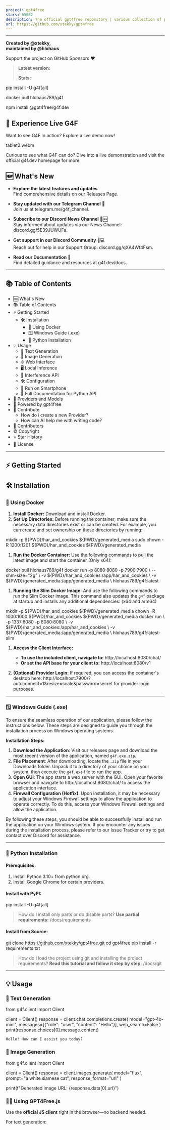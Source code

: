 ```yaml
---
project: gpt4free
stars: 65062
description: The official gpt4free repository | various collection of powerful language models | o4, o3 and deepseek r1, gpt-4.1, gemini 2.5
url: https://github.com/xtekky/gpt4free
---
```


* * *

**Created by @xtekky,  
maintained by @hlohaus**

Support the project on GitHub Sponsors ❤️

> **Latest version:**  
>   
> **Stats:**  

pip install -U g4f\[all\]

docker pull hlohaus789/g4f

npm install @gpt4free/g4f.dev

🚀 **Experience Live G4F**
--------------------------

Want to see G4F in action? Explore a live demo now!

tablet2.webm

Curious to see what G4F can do? Dive into a live demonstration and visit the official g4f.dev homepage for more.

🆕 What's New
-------------

-   **Explore the latest features and updates**  
    Find comprehensive details on our Releases Page.
    
-   **Stay updated with our Telegram Channel** 📨  
    Join us at telegram.me/g4f\_channel.
    
-   **Subscribe to our Discord News Channel** 💬🆕️  
    Stay informed about updates via our News Channel: discord.gg/5E39JUWUFa.
    
-   **Get support in our Discord Community** 🤝💻  
    Reach out for help in our Support Group: discord.gg/qXA4Wf4Fsm.
    
-   **Read our Documentation** 📖  
    Find detailed guidance and resources at g4f.dev/docs.
    

* * *

📚 Table of Contents
--------------------

-   🆕 What's New
-   📚 Table of Contents
-   ⚡ Getting Started
    -   🛠 Installation
        -   🐳 Using Docker
        -   🪟 Windows Guide (.exe)
        -   🐍 Python Installation
-   💡 Usage
    -   📝 Text Generation
    -   🎨 Image Generation
    -   🌐 Web Interface
    -   🖥️ Local Inference
    -   🤖 Interference API
    -   🛠️ Configuration
    -   📱 Run on Smartphone
    -   📘 Full Documentation for Python API
-   🚀 Providers and Models
-   🔗 Powered by gpt4free
-   🤝 Contribute
    -   How do i create a new Provider?
    -   How can AI help me with writing code?
-   🙌 Contributors
-   ©️ Copyright
-   ⭐ Star History
-   📄 License

* * *

⚡️ Getting Started
------------------

🛠 Installation
---------------

### 🐳 Using Docker

1.  **Install Docker:** Download and install Docker.
2.  **Set Up Directories:** Before running the container, make sure the necessary data directories exist or can be created. For example, you can create and set ownership on these directories by running:

mkdir -p ${PWD}/har\_and\_cookies ${PWD}/generated\_media
sudo chown -R 1200:1201 ${PWD}/har\_and\_cookies ${PWD}/generated\_media

1.  **Run the Docker Container:** Use the following commands to pull the latest image and start the container (Only x64):

docker pull hlohaus789/g4f
docker run -p 8080:8080 -p 7900:7900 \\
  --shm-size="2g" \\
  -v ${PWD}/har\_and\_cookies:/app/har\_and\_cookies \\
  -v ${PWD}/generated\_media:/app/generated\_media \\
  hlohaus789/g4f:latest

1.  **Running the Slim Docker Image:** And use the following commands to run the Slim Docker image. This command also updates the `g4f` package at startup and installs any additional dependencies: (x64 and arm64)

mkdir -p ${PWD}/har\_and\_cookies ${PWD}/generated\_media
chown -R 1000:1000 ${PWD}/har\_and\_cookies ${PWD}/generated\_media
docker run \\
  -p 1337:8080 -p 8080:8080 \\
  -v ${PWD}/har\_and\_cookies:/app/har\_and\_cookies \\
  -v ${PWD}/generated\_media:/app/generated\_media \\
  hlohaus789/g4f:latest-slim

1.  **Access the Client Interface:**
    
    -   **To use the included client, navigate to:** http://localhost:8080/chat/
    -   **Or set the API base for your client to:** http://localhost:8080/v1
2.  **(Optional) Provider Login:** If required, you can access the container's desktop here: http://localhost:7900/?autoconnect=1&resize=scale&password=secret for provider login purposes.
    

* * *

### 🪟 Windows Guide (.exe)

To ensure the seamless operation of our application, please follow the instructions below. These steps are designed to guide you through the installation process on Windows operating systems.

**Installation Steps:**

1.  **Download the Application**: Visit our releases page and download the most recent version of the application, named `g4f.exe.zip`.
2.  **File Placement**: After downloading, locate the `.zip` file in your Downloads folder. Unpack it to a directory of your choice on your system, then execute the `g4f.exe` file to run the app.
3.  **Open GUI**: The app starts a web server with the GUI. Open your favorite browser and navigate to http://localhost:8080/chat/ to access the application interface.
4.  **Firewall Configuration (Hotfix)**: Upon installation, it may be necessary to adjust your Windows Firewall settings to allow the application to operate correctly. To do this, access your Windows Firewall settings and allow the application.

By following these steps, you should be able to successfully install and run the application on your Windows system. If you encounter any issues during the installation process, please refer to our Issue Tracker or try to get contact over Discord for assistance.

* * *

### 🐍 Python Installation

#### Prerequisites:

1.  Install Python 3.10+ from python.org.
2.  Install Google Chrome for certain providers.

#### Install with PyPI:

pip install -U g4f\[all\]

> How do I install only parts or do disable parts? **Use partial requirements:** /docs/requirements

#### Install from Source:

git clone https://github.com/xtekky/gpt4free.git
cd gpt4free
pip install -r requirements.txt

> How do I load the project using git and installing the project requirements? **Read this tutorial and follow it step by step:** /docs/git

* * *

💡 Usage
--------

### 📝 Text Generation

from g4f.client import Client

client \= Client()
response \= client.chat.completions.create(
    model\="gpt-4o-mini",
    messages\=\[{"role": "user", "content": "Hello"}\],
    web\_search\=False
)
print(response.choices\[0\].message.content)

```
Hello! How can I assist you today?
```

### 🎨 Image Generation

from g4f.client import Client

client \= Client()
response \= client.images.generate(
    model\="flux",
    prompt\="a white siamese cat",
    response\_format\="url"
)

print(f"Generated image URL: {response.data\[0\].url}")

### 🧙‍♂️ Using GPT4Free.js

Use the **official JS client** right in the browser—no backend needed.

For text generation:

<script type\="module"\>
    import Client from 'https://g4f.dev/dist/js/client.js';

    const client \= new Client();
    const result \= await client.chat.completions.create({
        model: 'gpt-4.1',  // Or "gpt-4o", "deepseek-v3"
        messages: \[{ role: 'user', content: 'Explain quantum computing' }\]
    });
    console.log(result.choices\[0\].message.content);
</script\>

### 🌐 Web Interface

**Run the GUI using Python:**

from g4f.gui import run\_gui

run\_gui()

**Run via CLI (To start the Flask Server):**

python -m g4f.cli gui --port 8080 --debug

**Or, start the FastAPI Server:**

python -m g4f --port 8080 --debug

> **Learn More About the GUI:** For detailed instructions on how to set up, configure, and use the GPT4Free GUI, refer to the GUI Documentation . This guide includes step-by-step details on provider selection, managing conversations, using advanced features like speech recognition, and more.

* * *

### 🤖 Interference API

The **Interference API** enables seamless integration with OpenAI's services through G4F, allowing you to deploy efficient AI solutions.

-   **Documentation**: Interference API Docs
-   **Endpoint**: `http://localhost:1337/v1`
-   **Swagger UI**: Explore the OpenAPI documentation via Swagger UI at `http://localhost:1337/docs`
-   **Provider Selection**: How to Specify a Provider?

This API is designed for straightforward implementation and enhanced compatibility with other OpenAI integrations.

* * *

### 📱 Run on Smartphone

Run the Web UI on your smartphone for easy access on the go. Check out the dedicated guide to learn how to set up and use the GUI on your mobile device: Run on Smartphone Guide

* * *

#### **📘 Full Documentation for Python API**

-   **Client API from G4F:** /docs/client
-   **AsyncClient API from G4F:** /docs/async\_client
-   **Requests API from G4F:** /docs/requests
-   **File API from G4F:** /docs/file
-   **PydanticAI and LangChain Integration for G4F:** /docs/pydantic\_ai
-   **Legacy API with python modules:** /docs/legacy
-   **G4F - Media Documentation (Image, Audio and Video)** /docs/media _(New)_

* * *

### Powered by Pollinations AI

**🌟 Pollinations AI**

A creative AI content platform that generates images, audios, and other media using advanced generative models. Pollinations AI empowers users and developers to turn text into visuals and multimedia experiences.

> pollinations/pollinations on GitHub

* * *

### Powered by GPT4Free

**💸 MoneyPrinter**

MoneyPrinter V2 cranks up the automation for making money online. It’s a complete overhaul of the original MoneyPrinter, rebuilt from the ground up for more features and a plug-and-play, modular design. MPV2 takes the grind and guesswork out of online income: just set it up, let it run, and watch your earnings stack.

> FujiwaraChoki/MoneyPrinterV2 on GitHub

> Full list of GPT4Free powered sites and tools

🤝 Contribute
-------------

We welcome contributions from the community. Whether you're adding new providers or features, or simply fixing typos and making small improvements, your input is valued. Creating a pull request is all it takes – our co-pilot will handle the code review process. Once all changes have been addressed, we'll merge the pull request into the main branch and release the updates at a later time.

###### Guide: How do i create a new Provider?

-   **Read:** Create Provider Guide

###### Guide: How can AI help me with writing code?

-   **Read:** AI Assistance Guide

Contributors
------------

A list of all contributors is available here

-   The `har_file.py` has input from xqdoo00o/ChatGPT-to-API
-   The `PerplexityLabs.py` has input from nathanrchn/perplexityai
-   The `Gemini.py` has input from dsdanielpark/Gemini-API
-   The `MetaAI.py` file contains code from meta-ai-api by @Strvm
-   The `proofofwork.py` has input from missuo/FreeGPT35
-   The `Gemini.py` has input from HanaokaYuzu/Gemini-API

_Having input implies that the AI's code generation utilized it as one of many sources._

⭐ Star History
--------------

Important

**GPT4Free Manifesto**

We live in a time where access to information and technology is increasingly restricted. Large corporations seek to monopolize control over their models, subjecting essential resources to strict terms of service and opaque practices. But we are here to stand against this tide.

We declare:

1.  **Open Access:** Developing software and utilizing AI models is not illegal. It is a basic right that belongs to everyone. The notion that developing or using AI for purposes outside of what large companies dictate constitutes a legal violation is not only incorrect, but it is also an attack on creativity and innovation.
    
2.  **Collaboration Over Isolation:** Instead of monopolizing a platform through enclosure, we should connect various models together. Only through collaboration can we make the benefits of AI accessible to all and foster diversity and progress.
    
3.  **Against Privatization:** The privatization and isolation of models by large companies is not only dishonest but also unethical. It hinders progress and innovation while restricting developers' and users' opportunities. We rise against this form of market dominance.
    
4.  **For the Community:** Let’s build a community that promotes the free exchange of ideas and technologies. An effective and just system must reflect the diversity of voices and perspectives.
    
5.  **Unleashing Creativity:** We firmly believe that the true value of AI lies in its ability to solve problems, support, and inspire. Let us not be held back by restrictive practices.
    

In this spirit, we proclaim: The future of AI does not belong to a few giant corporations; it belongs to each and every one of us. Let’s work together to create a space where innovation can flourish, and where everyone has access to the tools they need to express themselves and grow.

Note

Together, we will shape an open, inclusive, and more just digital world. 🤗

🔻 Site Takedown
----------------

Is your site on this repository and you want to take it down? Send an email to takedown@g4f.ai with proof it is yours and it will be removed as fast as possible. To prevent reproduction please secure your API. 😉

©️ Copyright
------------

This program is licensed under the GNU GPL v3

```
xtekky/gpt4free: Copyright (C) 2025 xtekky

This program is free software: you can redistribute it and/or modify
it under the terms of the GNU General Public License as published by
the Free Software Foundation, either version 3 of the License, or
(at your option) any later version.

This program is distributed in the hope that it will be useful,
but WITHOUT ANY WARRANTY; without even the implied warranty of
MERCHANTABILITY or FITNESS FOR A PARTICULAR PURPOSE.  See the
GNU General Public License for more details.

You should have received a copy of the GNU General Public License
along with this program.  If not, see <https://www.gnu.org/licenses/>.
```

📄 License
----------

  
This project is licensed under GNU\_GPL\_v3.0.

* * *

(🔼 Back to top)
